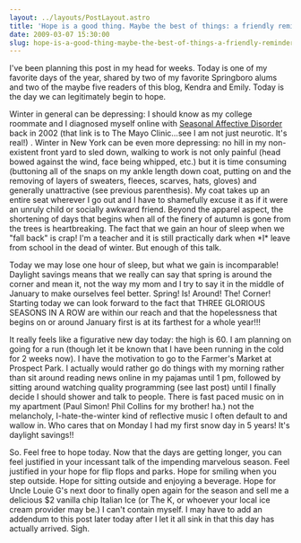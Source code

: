 ```yaml
---
layout: ../layouts/PostLayout.astro
title: 'Hope is a good thing. Maybe the best of things: a friendly reminder about daylight savings time.'
date: 2009-03-07 15:30:00
slug: hope-is-a-good-thing-maybe-the-best-of-things-a-friendly-reminder-about-daylight-savings-time
---
```


I've been planning this post in my head for weeks. Today is one of my favorite days of the year, shared by two of my favorite Springboro alums and two of the maybe five readers of this blog, Kendra and Emily. Today is the day we can legitimately begin to hope.

Winter in general can be depressing: I should know as my college roommate and I diagnosed myself online with [Seasonal Affective Disorder](http://www.mayoclinic.com/health/seasonal-affective-disorder/DS00195) back in 2002 (that link is to The Mayo Clinic...see I am not just neurotic. It's real!) . Winter in New York can be even more depressing: no hill in my non-existent front yard to sled down, walking to work is not only painful (head bowed against the wind, face being whipped, etc.) but it is time consuming (buttoning all of the snaps on my ankle length down coat, putting on and the removing of layers of sweaters, fleeces, scarves, hats, gloves) and generally unattractive (see previous parenthesis). My coat takes up an entire seat wherever I go out and I have to shamefully excuse it as if it were an unruly child or socially awkward friend. Beyond the apparel aspect, the shortening of days that begins when all of the finery of autumn is gone from the trees is heartbreaking. The fact that we gain an hour of sleep when we "fall back" is crap! I'm a teacher and it is still practically dark when \*I\* leave from school in the dead of winter. But enough of this talk.

Today we may lose one hour of sleep, but what we gain is incomparable! Daylight savings means that we really can say that spring is around the corner and mean it, not the way my mom and I try to say it in the middle of January to make ourselves feel better. Spring! Is! Around! The! Corner! Starting today we can look forward to the fact that THREE GLORIOUS SEASONS IN A ROW are within our reach and that the hopelessness that begins on or around January first is at its farthest for a whole year!!!

It really feels like a figurative new day today: the high is 60. I am planning on going for a run (though let it be known that I have been running in the cold for 2 weeks now). I have the motivation to go to the Farmer's Market at Prospect Park. I actually would rather go do things with my morning rather than sit around reading news online in my pajamas until 1 pm, followed by sitting around watching quality programming (see last post) until I finally decide I should shower and talk to people. There is fast paced music on in my apartment (Paul Simon! Phil Collins for my brother! ha.) not the melancholy, I-hate-the-winter kind of reflective music I often default to and wallow in. Who cares that on Monday I had my first snow day in 5 years! It's daylight savings!!

So. Feel free to hope today. Now that the days are getting longer, you can feel justified in your incessant talk of the impending marvelous season. Feel justified in your hope for flip flops and parks. Hope for smiling when you step outside. Hope for sitting outside and enjoying a beverage. Hope for Uncle Louie G's next door to finally open again for the season and sell me a delicious $2 vanilla chip Italian Ice (or The K, or whoever your local ice cream provider may be.) I can't contain myself. I may have to add an addendum to this post later today after I let it all sink in that this day has actually arrived. Sigh.
